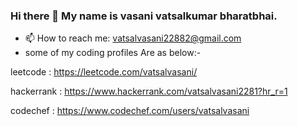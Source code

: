 ### Hi there 👋 My name is vasani vatsalkumar bharatbhai.
- 📫 How to reach me: vatsalvasani22882@gmail.com
- some of my coding profiles Are as below:-

leetcode : https://leetcode.com/vatsalvasani/

hackerrank : https://www.hackerrank.com/vatsalvasani2281?hr_r=1

codechef : https://www.codechef.com/users/vatsalvasani
<!--
**vatsalvasani/vatsalvasani** is a ✨ _special_ ✨ repository because its `README.md` (this file) appears on your GitHub profile.

Here are some ideas to get you started:

- 🔭 I’m currently working on ...
- 🌱 I’m currently learning ...
- 👯 I’m looking to collaborate on ...
- 🤔 I’m looking for help with ...
- 💬 Ask me about ...
- 📫 How to reach me: ...
- 😄 Pronouns: ...
- ⚡ Fun fact: ...
-->
